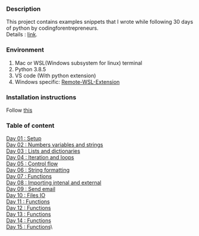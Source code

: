 ### Description
This project contains examples snippets that I wrote while following 30 days of python by codingforentrepreneurs. 
<br>
Details : [link](https://www.codingforentrepreneurs.com/projects/30-days-python-38).

### Environment
1. Mac or WSL(Windows subsystem for linux) terminal 
2. Python 3.8.5
3. VS code (With python extension)
4. Windows specific: [Remote-WSL-Extension](https://marketplace.visualstudio.com/items?itemName=ms-vscode-remote.remote-wsl)

### Installation instructions
Follow [this](day-01/README.md)

### Table of content
[Day 01 : Setup](day-01)
<br>
[Day 02 : Numbers variables and strings](day-02)  
[Day 03 : Lists and dictionaries](day-03)\
[Day 04 : Iteration and loops](day-04)\
[Day 05 : Control flow](day-05)\
[Day 06 : String formatting](day-06)\
[Day 07 : Functions](day-07)\
[Day 08 : Importing intenal and external](day-08)\
[Day 09 : Send email](day-09)\
[Day 10 : Files IO](day-10)\
[Day 11 : Functions](day-11)\
[Day 12 : Functions](day-12)\
[Day 13 : Functions](day-13)\
[Day 14 : Functions](day-14)\
[Day 15 : Functions](day-15)\
